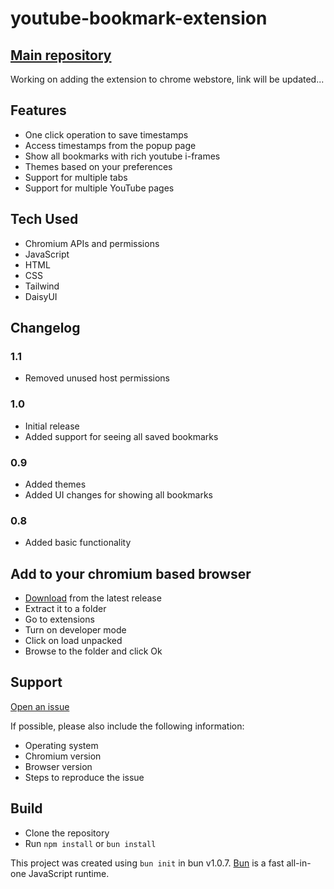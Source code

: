 # youtube-bookmark-extension

## [Main repository](https://github.com/nirzon47/youtube-bookmark-extension)

Working on adding the extension to chrome webstore, link will be updated...

## Features

- One click operation to save timestamps
- Access timestamps from the popup page
- Show all bookmarks with rich youtube i-frames
- Themes based on your preferences
- Support for multiple tabs
- Support for multiple YouTube pages

## Tech Used

- Chromium APIs and permissions
- JavaScript
- HTML
- CSS
- Tailwind
- DaisyUI

## Changelog

### 1.1

- Removed unused host permissions

### 1.0

- Initial release
- Added support for seeing all saved bookmarks

### 0.9

- Added themes
- Added UI changes for showing all bookmarks

### 0.8

- Added basic functionality

## Add to your chromium based browser

- [Download](https://github.com/nirzon47/youtube-bookmark-extension/releases/latest) from the latest release
- Extract it to a folder
- Go to extensions
- Turn on developer mode
- Click on load unpacked
- Browse to the folder and click Ok

## Support

[Open an issue](https://github.com/nirzon47/youtube-bookmark-extension/issues/new)

If possible, please also include the following information:

- Operating system
- Chromium version
- Browser version
- Steps to reproduce the issue

## Build

- Clone the repository
- Run `npm install` or `bun install`

This project was created using `bun init` in bun v1.0.7. [Bun](https://bun.sh) is a fast all-in-one JavaScript runtime.
